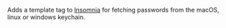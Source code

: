 Adds a template tag to [Insomnia](https://insomnia.rest) for fetching passwords from the macOS, linux or windows keychain.
